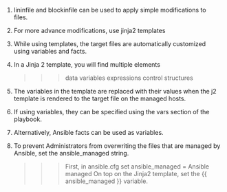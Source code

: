 
1. lininfile and blockinfile can be used to apply simple modifications to files.

2. For more advance modifications, use jinja2 templates

3. While using templates, the target files are automatically customized using variables and facts.

4. In a Jinja 2 template, you will find multiple elements

	>>> data
	>>> variables
	>>> expressions
	>>> control structures

5. The variables in the template are replaced with their values when the j2 template is rendered to the target file on the managed hosts.

6. If using variables, they can be specified using the vars section of the playbook.

7. Alternatively, Ansible facts can be used as variables.

8. To prevent Administrators from overwriting the files that are managed by Ansible, set the ansible_managed string.

	>>> First, in ansible.cfg set ansible_managed = Ansible managed
	>>> On top on the Jinja2 template, set the {{ ansible_managed }} variable.

